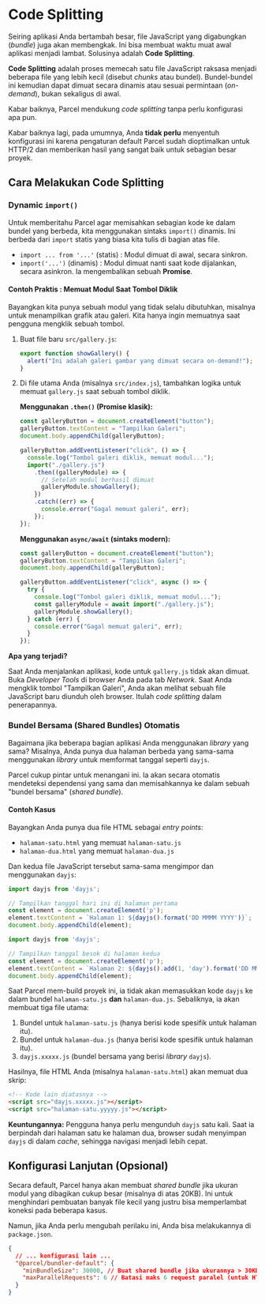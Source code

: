 # Code Splitting

Seiring aplikasi Anda bertambah besar, file JavaScript yang digabungkan (_bundle_) juga akan membengkak. Ini bisa membuat waktu muat awal aplikasi menjadi lambat. Solusinya adalah **Code Splitting**.

**Code Splitting** adalah proses memecah satu file JavaScript raksasa menjadi beberapa file yang lebih kecil (disebut _chunks_ atau bundel). Bundel-bundel ini kemudian dapat dimuat secara dinamis atau sesuai permintaan (_on-demand_), bukan sekaligus di awal.

Kabar baiknya, Parcel mendukung _code splitting_ tanpa perlu konfigurasi apa pun.

Kabar baiknya lagi, pada umumnya, Anda **tidak perlu** menyentuh konfigurasi ini karena pengaturan default Parcel sudah dioptimalkan untuk HTTP/2 dan memberikan hasil yang sangat baik untuk sebagian besar proyek.

## Cara Melakukan Code Splitting

### Dynamic `import()`

Untuk memberitahu Parcel agar memisahkan sebagian kode ke dalam bundel yang berbeda, kita menggunakan sintaks `import()` dinamis. Ini berbeda dari `import` statis yang biasa kita tulis di bagian atas file.

- `import ... from '...'` (statis) : Modul dimuat di awal, secara sinkron.
- `import('...')` (dinamis) : Modul dimuat nanti saat kode dijalankan, secara asinkron. Ia mengembalikan sebuah **Promise**.

#### Contoh Praktis : Memuat Modul Saat Tombol Diklik

Bayangkan kita punya sebuah modul yang tidak selalu dibutuhkan, misalnya untuk menampilkan grafik atau galeri. Kita hanya ingin memuatnya saat pengguna mengklik sebuah tombol.

1.  Buat file baru `src/gallery.js`:

    ```javascript title="src/gallery.js"
    export function showGallery() {
      alert("Ini adalah galeri gambar yang dimuat secara on-demand!");
    }
    ```

2.  Di file utama Anda (misalnya `src/index.js`), tambahkan logika untuk memuat `gallery.js` saat sebuah tombol diklik.

    **Menggunakan `.then()` (Promise klasik):**

    ```javascript title="src/gallery.js"
    const galleryButton = document.createElement("button");
    galleryButton.textContent = "Tampilkan Galeri";
    document.body.appendChild(galleryButton);

    galleryButton.addEventListener("click", () => {
      console.log("Tombol galeri diklik, memuat modul...");
      import("./gallery.js")
        .then((galleryModule) => {
          // Setelah modul berhasil dimuat
          galleryModule.showGallery();
        })
        .catch((err) => {
          console.error("Gagal memuat galeri", err);
        });
    });
    ```

    **Menggunakan `async/await` (sintaks modern):**

    ```javascript title="src/gallery.js"
    const galleryButton = document.createElement("button");
    galleryButton.textContent = "Tampilkan Galeri";
    document.body.appendChild(galleryButton);

    galleryButton.addEventListener("click", async () => {
      try {
        console.log("Tombol galeri diklik, memuat modul...");
        const galleryModule = await import("./gallery.js");
        galleryModule.showGallery();
      } catch (err) {
        console.error("Gagal memuat galeri", err);
      }
    });
    ```

**Apa yang terjadi?**

Saat Anda menjalankan aplikasi, kode untuk `gallery.js` tidak akan dimuat. Buka _Developer Tools_ di browser Anda pada tab _Network_. Saat Anda mengklik tombol "Tampilkan Galeri", Anda akan melihat sebuah file JavaScript baru diunduh oleh browser. Itulah _code splitting_ dalam penerapannya.

### Bundel Bersama (Shared Bundles) Otomatis

Bagaimana jika beberapa bagian aplikasi Anda menggunakan _library_ yang sama? Misalnya, Anda punya dua halaman berbeda yang sama-sama menggunakan _library_ untuk memformat tanggal seperti `dayjs`.

Parcel cukup pintar untuk menangani ini. Ia akan secara otomatis mendeteksi dependensi yang sama dan memisahkannya ke dalam sebuah "bundel bersama" (_shared bundle_).

#### Contoh Kasus

Bayangkan Anda punya dua file HTML sebagai *entry points*:

- `halaman-satu.html` yang memuat `halaman-satu.js`
- `halaman-dua.html` yang memuat `halaman-dua.js`

Dan kedua file JavaScript tersebut sama-sama mengimpor dan menggunakan `dayjs`:

```javascript title="halaman-satu.js"
import dayjs from 'dayjs';

// Tampilkan tanggal hari ini di halaman pertama
const element = document.createElement('p');
element.textContent = `Halaman 1: ${dayjs().format('DD MMMM YYYY')}`;
document.body.appendChild(element);
```

```javascript title="halaman-dua.js"
import dayjs from 'dayjs';

// Tampilkan tanggal besok di halaman kedua
const element = document.createElement('p');
element.textContent = `Halaman 2: ${dayjs().add(1, 'day').format('DD MMMM YYYY')}`;
document.body.appendChild(element);
```

Saat Parcel mem-build proyek ini, ia tidak akan memasukkan kode `dayjs` ke dalam bundel `halaman-satu.js` **dan** `halaman-dua.js`. Sebaliknya, ia akan membuat tiga file utama:

1.  Bundel untuk `halaman-satu.js` (hanya berisi kode spesifik untuk halaman itu).
2.  Bundel untuk `halaman-dua.js` (hanya berisi kode spesifik untuk halaman itu).
3.  `dayjs.xxxxx.js` (bundel bersama yang berisi *library* `dayjs`).

Hasilnya, file HTML Anda (misalnya `halaman-satu.html`) akan memuat dua skrip:

```html title="halaman-satu.html (hasil build)"
<!-- Kode lain diatasnya -->
<script src="dayjs.xxxxx.js"></script>
<script src="halaman-satu.yyyyy.js"></script>
```

**Keuntungannya:** Pengguna hanya perlu mengunduh `dayjs` satu kali. Saat ia berpindah dari halaman satu ke halaman dua, browser sudah menyimpan `dayjs` di dalam _cache_, sehingga navigasi menjadi lebih cepat.

## Konfigurasi Lanjutan (Opsional)

Secara default, Parcel hanya akan membuat _shared bundle_ jika ukuran modul yang dibagikan cukup besar (misalnya di atas 20KB). Ini untuk menghindari pembuatan banyak file kecil yang justru bisa memperlambat koneksi pada beberapa kasus.

Namun, jika Anda perlu mengubah perilaku ini, Anda bisa melakukannya di `package.json`.

```json title="package.json"
{
  // ... konfigurasi lain ...
  "@parcel/bundler-default": {
    "minBundleSize": 30000, // Buat shared bundle jika ukurannya > 30KB
    "maxParallelRequests": 6 // Batasi maks 6 request paralel (untuk HTTP/1)
  }
}
```
